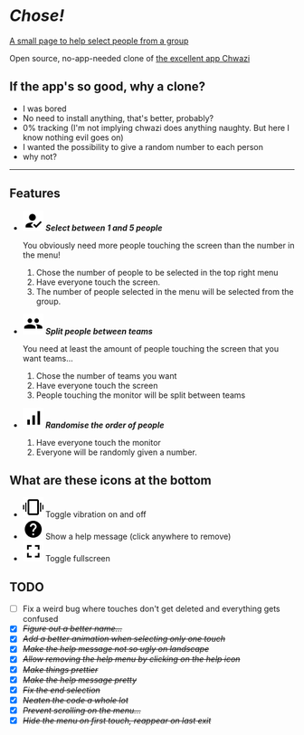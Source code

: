 
# ***Chose!***

[A small page to help select people from a group](https://jbellue.github.io/chose/)

Open source, no-app-needed clone of [the excellent app Chwazi](https://play.google.com/store/apps/details?id=com.tendadigital.chwaziApp&hl=en)

## If the app's so good, why a clone?

* I was bored
* No need to install anything, that's better, probably?
* 0% tracking (I'm not implying chwazi does anything naughty. But here I know nothing evil goes on)
* I wanted the possibility to give a random number to each person
* why not?

---

## Features

* ![select](_assets/select.png) ***Select between 1 and 5 people***

   You obviously need more people touching the screen than the number in the menu!
    1. Chose the number of people to be selected in the top right menu
    2. Have everyone touch the screen.
    3. The number of people selected in the menu will be selected from the group.

* ![group](_assets/group.png) ***Split people between teams***

   You need at least the amount of people touching the screen that you want teams...
    1. Chose the number of teams you want
    2. Have everyone touch the screen
    3. People touching the monitor will be split between teams

* ![ordinate](_assets/ordinate.png) ***Randomise the order of people***
    1. Have everyone touch the monitor
    2. Everyone will be randomly given a number.

## What are these icons at the bottom

* ![vibration](_assets/vibration.png) Toggle vibration on and off
* ![help](_assets/help.png) Show a help message (click anywhere to remove)
* ![fullscreen](_assets/fullscreen.png) Toggle fullscreen

## TODO

* [ ] Fix a weird bug where touches don't get deleted and everything gets confused
* [X] ~~*Figure out a better name...*~~
* [X] ~~*Add a better animation when selecting only one touch*~~
* [X] ~~*Make the help message not so ugly on landscape*~~
* [X] ~~*Allow removing the help menu by clicking on the help icon*~~
* [X] ~~*Make things prettier*~~
* [X] ~~*Make the help message pretty*~~
* [X] ~~*Fix the end selection*~~
* [X] ~~*Neaten the code a whole lot*~~
* [X] ~~*Prevent scrolling on the menu...*~~
* [X] ~~*Hide the menu on first touch, reappear on last exit*~~